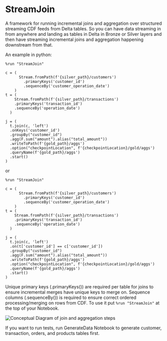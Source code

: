 # StreamJoin

A framework for running incremental joins and aggregation over structured streaming CDF feeds from Delta tables.
So you can have data streaming in from anywhere and landing as tables in Delta in Bronze or Silver layers and then have streaming incremental joins and aggregation happening downstream from that.

An example in python:
```
%run "StreamJoin"

c = (
      Stream.fromPath(f'{silver_path}/customers')
        .primaryKeys('customer_id')
        .sequenceBy('customer_operation_date')
    )
t = (
    Stream.fromPath(f'{silver_path}/transactions')
    .primaryKeys('transaction_id')
    .sequenceBy('operation_date')
  )

j = (
  t.join(c, 'left')
  .onKeys('customer_id')
  .groupBy("customer_id")
  .agg(F.sum("amount").alias("total_amount"))
  .writeToPath(f'{gold_path}/aggs')
  .option("checkpointLocation", f'{checkpointLocation}/gold/aggs')
  .queryName(f'{gold_path}/aggs')
  .start()
)
```
or
```
%run "StreamJoin"

c = (
      Stream.fromPath(f'{silver_path}/customers')
        .primaryKeys('customer_id')
        .sequenceBy('customer_operation_date')
    )
t = (
    Stream.fromPath(f'{silver_path}/transactions')
    .primaryKeys('transaction_id')
    .sequenceBy('operation_date')
  )

j = (
  t.join(c, 'left')
  .on(t['customer_id'] == c['customer_id'])
  .groupBy("customer_id")
  .agg(F.sum("amount").alias("total_amount"))
  .writeToPath(f'{gold_path}/aggs')
  .option("checkpointLocation", f'{checkpointLocation}/gold/aggs')
  .queryName(f'{gold_path}/aggs')
  .start()
)
```
Unique primary keys (.primaryKeys()) are required per table for joins to ensure incremental merges have unique keys to merge on.
Sequence columns (.sequenceBy()) is required to ensure correct ordered processing/merging on rows from CDF.
To use it put
```%run "StreamJoin"```
at the top of your Notebook.

![Conceptual Diagram of join and aggregation steps](https://raw.githubusercontent.com/LeoneGarage/StreamJoin/main/StreamJoin.png)

If you want to run tests, run GenerateData Notebook to generate customer, transaction, orders, and products tables first.
